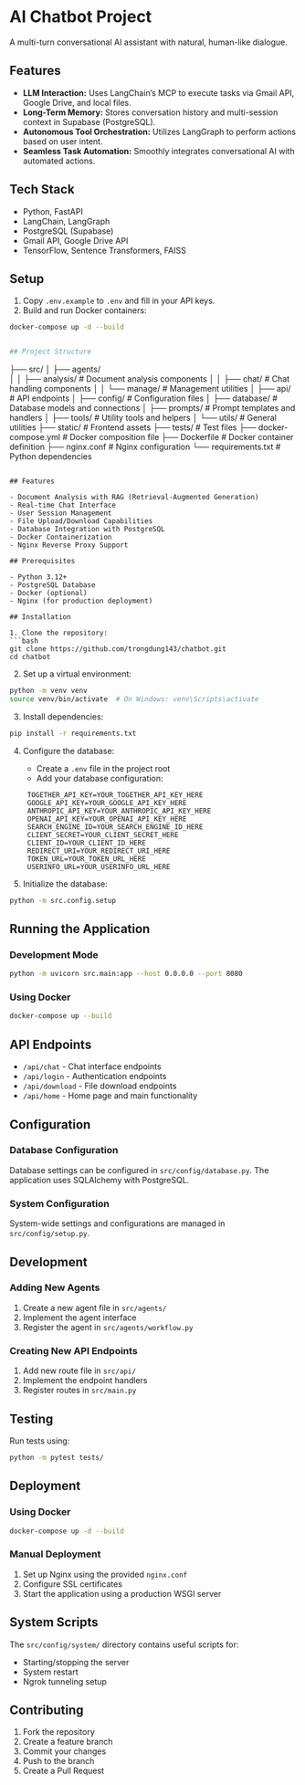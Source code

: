 # AI Chatbot Project

A multi-turn conversational AI assistant with natural, human-like dialogue.

## Features

- **LLM Interaction:** Uses LangChain’s MCP to execute tasks via Gmail API, Google Drive, and local files.
- **Long-Term Memory:** Stores conversation history and multi-session context in Supabase (PostgreSQL).
- **Autonomous Tool Orchestration:** Utilizes LangGraph to perform actions based on user intent.
- **Seamless Task Automation:** Smoothly integrates conversational AI with automated actions.

## Tech Stack

- Python, FastAPI
- LangChain, LangGraph
- PostgreSQL (Supabase)
- Gmail API, Google Drive API
- TensorFlow, Sentence Transformers, FAISS

## Setup

1. Copy `.env.example` to `.env` and fill in your API keys.
2. Build and run Docker containers:

```bash
docker-compose up -d --build


## Project Structure

```
├── src/
│   ├── agents/             
│   │   ├── analysis/       # Document analysis components
│   │   ├── chat/          # Chat handling components
│   │   └── manage/        # Management utilities
│   ├── api/                # API endpoints
│   ├── config/             # Configuration files
│   ├── database/           # Database models and connections
│   ├── prompts/            # Prompt templates and handlers
│   ├── tools/              # Utility tools and helpers
│   └── utils/              # General utilities
├── static/                 # Frontend assets
├── tests/                  # Test files
├── docker-compose.yml      # Docker composition file
├── Dockerfile             # Docker container definition
├── nginx.conf            # Nginx configuration
└── requirements.txt      # Python dependencies
```

## Features

- Document Analysis with RAG (Retrieval-Augmented Generation)
- Real-time Chat Interface
- User Session Management
- File Upload/Download Capabilities
- Database Integration with PostgreSQL
- Docker Containerization
- Nginx Reverse Proxy Support

## Prerequisites

- Python 3.12+
- PostgreSQL Database
- Docker (optional)
- Nginx (for production deployment)

## Installation

1. Clone the repository:
```bash
git clone https://github.com/trongdung143/chatbot.git
cd chatbot
```

2. Set up a virtual environment:
```bash
python -m venv venv
source venv/bin/activate  # On Windows: venv\Scripts\activate
```

3. Install dependencies:
```bash
pip install -r requirements.txt
```

4. Configure the database:
   - Create a `.env` file in the project root
   - Add your database configuration:
   ```
    TOGETHER_API_KEY=YOUR_TOGETHER_API_KEY_HERE
    GOOGLE_API_KEY=YOUR_GOOGLE_API_KEY_HERE
    ANTHROPIC_API_KEY=YOUR_ANTHROPIC_API_KEY_HERE
    OPENAI_API_KEY=YOUR_OPENAI_API_KEY_HERE
    SEARCH_ENGINE_ID=YOUR_SEARCH_ENGINE_ID_HERE
    CLIENT_SECRET=YOUR_CLIENT_SECRET_HERE
    CLIENT_ID=YOUR_CLIENT_ID_HERE
    REDIRECT_URI=YOUR_REDIRECT_URI_HERE
    TOKEN_URL=YOUR_TOKEN_URL_HERE
    USERINFO_URL=YOUR_USERINFO_URL_HERE
   ```

5. Initialize the database:
```bash
python -m src.config.setup
```

## Running the Application

### Development Mode

```bash
python -m uvicorn src.main:app --host 0.0.0.0 --port 8080
```

### Using Docker

```bash
docker-compose up --build
```

## API Endpoints

- `/api/chat` - Chat interface endpoints
- `/api/login` - Authentication endpoints
- `/api/download` - File download endpoints
- `/api/home` - Home page and main functionality

## Configuration

### Database Configuration

Database settings can be configured in `src/config/database.py`. The application uses SQLAlchemy with PostgreSQL.

### System Configuration

System-wide settings and configurations are managed in `src/config/setup.py`.

## Development

### Adding New Agents

1. Create a new agent file in `src/agents/`
2. Implement the agent interface
3. Register the agent in `src/agents/workflow.py`

### Creating New API Endpoints

1. Add new route file in `src/api/`
2. Implement the endpoint handlers
3. Register routes in `src/main.py`

## Testing

Run tests using:
```bash
python -m pytest tests/
```

## Deployment

### Using Docker

```bash
docker-compose up -d --build
```

### Manual Deployment

1. Set up Nginx using the provided `nginx.conf`
2. Configure SSL certificates
3. Start the application using a production WSGI server

## System Scripts

The `src/config/system/` directory contains useful scripts for:
- Starting/stopping the server
- System restart
- Ngrok tunneling setup

## Contributing

1. Fork the repository
2. Create a feature branch
3. Commit your changes
4. Push to the branch
5. Create a Pull Request
